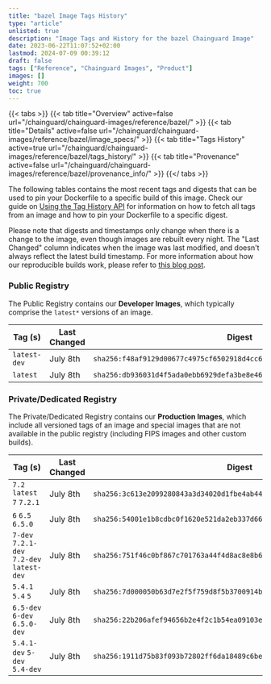 ```yaml
---
title: "bazel Image Tags History"
type: "article"
unlisted: true
description: "Image Tags and History for the bazel Chainguard Image"
date: 2023-06-22T11:07:52+02:00
lastmod: 2024-07-09 00:39:12
draft: false
tags: ["Reference", "Chainguard Images", "Product"]
images: []
weight: 700
toc: true
---
```


{{< tabs >}}
{{< tab title="Overview" active=false url="/chainguard/chainguard-images/reference/bazel/" >}}
{{< tab title="Details" active=false url="/chainguard/chainguard-images/reference/bazel/image_specs/" >}}
{{< tab title="Tags History" active=true url="/chainguard/chainguard-images/reference/bazel/tags_history/" >}}
{{< tab title="Provenance" active=false url="/chainguard/chainguard-images/reference/bazel/provenance_info/" >}}
{{</ tabs >}}

The following tables contains the most recent tags and digests that can be used to pin your Dockerfile to a specific build of this image. Check our guide on [Using the Tag History API](/chainguard/chainguard-images/using-the-tag-history-api/) for information on how to fetch all tags from an image and how to pin your Dockerfile to a specific digest.

Please note that digests and timestamps only change when there is a change to the image, even though images are rebuilt every night. The "Last Changed" column indicates when the image was last modified, and doesn't always reflect the latest build timestamp. For more information about how our reproducible builds work, please refer to [this blog post](https://www.chainguard.dev/unchained/reproducing-chainguards-reproducible-image-builds).

### Public Registry
The Public Registry contains our **Developer Images**, which typically comprise the `latest*` versions of an image.

| Tag (s)       | Last Changed | Digest                                                                    |
|---------------|--------------|---------------------------------------------------------------------------|
|  `latest-dev` | July 8th     | `sha256:f48af9129d00677c4975cf6502918d4cc60427f3356ea06f0b1bb4811387656d` |
|  `latest`     | July 8th     | `sha256:db936031d4f5ada0ebb6929defa3be8e46b78dc87c7e220b843cda551bc87572` |


### Private/Dedicated Registry
The Private/Dedicated Registry contains our **Production Images**, which include all versioned tags of an image and special images that are not available in the public registry (including FIPS images and other custom builds).

| Tag (s)                                     | Last Changed | Digest                                                                    |
|---------------------------------------------|--------------|---------------------------------------------------------------------------|
|  `7.2` `latest` `7` `7.2.1`                 | July 8th     | `sha256:3c613e2099280843a3d34020d1fbe4ab44ee1d02c3b31f1014c496e18e5a086d` |
|  `6` `6.5` `6.5.0`                          | July 8th     | `sha256:54001e1b8cdbc0f1620e521da2eb337d66d759c0ae34c0812bd6f50d260bebf1` |
|  `7-dev` `7.2.1-dev` `7.2-dev` `latest-dev` | July 8th     | `sha256:751f46c0bf867c701763a44f4d8ac8e8b67eed49c7d0ec7c70cd50238cb4d0af` |
|  `5.4.1` `5.4` `5`                          | July 8th     | `sha256:7d000050b63d7e2f5f759d8f5b3700914b1bc5cd8ce4cace110d08c64b123c35` |
|  `6.5-dev` `6-dev` `6.5.0-dev`              | July 8th     | `sha256:22b206afef94656b2e4f2c1b54ea09103e4ba0705dd82b39590ad8bf53c34e57` |
|  `5.4.1-dev` `5-dev` `5.4-dev`              | July 8th     | `sha256:1911d75b83f093b72802ff6da18489c6be2712163b46e96b729b3acf6c0ca32f` |

